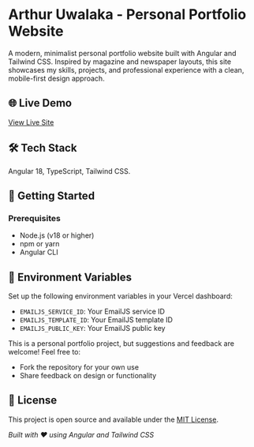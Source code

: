# Arthur Uwalaka - Personal Portfolio Website

A modern, minimalist personal portfolio website built with Angular and Tailwind CSS. Inspired by magazine and newspaper layouts, this site showcases my skills, projects, and professional experience with a clean, mobile-first design approach.

## 🌐 Live Demo

[View Live Site](https://personalsite-blond-iota.vercel.app)

## 🛠️ Tech Stack

Angular 18, TypeScript, Tailwind CSS.

## 🚀 Getting Started

### Prerequisites

- Node.js (v18 or higher)
- npm or yarn
- Angular CLI

## 🔧 Environment Variables

Set up the following environment variables in your Vercel dashboard:

- `EMAILJS_SERVICE_ID`: Your EmailJS service ID
- `EMAILJS_TEMPLATE_ID`: Your EmailJS template ID
- `EMAILJS_PUBLIC_KEY`: Your EmailJS public key

This is a personal portfolio project, but suggestions and feedback are welcome! Feel free to:

- Fork the repository for your own use
- Share feedback on design or functionality

## 📄 License

This project is open source and available under the [MIT License](LICENSE).

_Built with ❤️ using Angular and Tailwind CSS_
